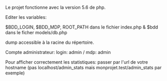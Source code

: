 
Le projet fonctionne avec la version 5.6 de php. 

Editer les variables: 

$BDD_LOGIN, $BDD_MDP, ROOT_PATH dans le fichier index.php &
$bdd dans le ficher models/db.php

dump accessible à la racine du répertoire.

Compte administrateur: login: admin / mdp: admin

Pour afficher correctement les statistiques: passer par l'url de votre hostname (pas localhost/admin_stats mais monprojet.test/admin_stats par exemple)
